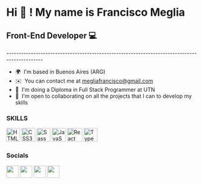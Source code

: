 Hi 👋 ! My name is Francisco Meglia
========================================================================================================================================

Front-End Developer 💻
-----------------------

\---------------------------------------------------------------------------------------------

*   🌍  I'm based in Buenos Aires (ARG)
*   ✉️  You can contact me at [megliafrancisco@gmail.com](mailto:megliafrancisco@gmail.com)
*   🧠  I'm doing a Diploma in Full Stack Programmer at UTN
*   🤝  I'm open to collaborating on all the projects that I can to develop my skills

### SKILLS
<p align="left">
<img src="https://raw.githubusercontent.com/danielcranney/readme-generator/main/public/icons/skills/html5-colored.svg" width="36" height="36" alt="HTML5" />
<img src="https://raw.githubusercontent.com/danielcranney/readme-generator/main/public/icons/skills/css3-colored.svg" width="36" height="36" alt="CSS3" />
<img src="https://raw.githubusercontent.com/danielcranney/readme-generator/main/public/icons/skills/sass-colored.svg" width="36" height="36" alt="Sass" />
<img src="https://raw.githubusercontent.com/danielcranney/readme-generator/main/public/icons/skills/javascript-colored.svg" width="36" height="36" alt="JavaScript" />
<img src="https://upload.wikimedia.org/wikipedia/commons/thumb/a/a7/React-icon.svg/2300px-React-icon.svg.png" width="40" height="36" alt="React" />
<img src="https://w7.pngwing.com/pngs/915/519/png-transparent-typescript-hd-logo-thumbnail.png" width="36" height="36" alt="TypeScript" />

</p>
                    
### Socials

<p align="left"> <a href="https://www.facebook.com/Francisco-Meglia" target="_blank" rel="noreferrer"><img src="https://raw.githubusercontent.com/danielcranney/readme-generator/main/public/icons/socials/facebook.svg" width="32" height="32" /></a> <a href="https://www.github.com/FranciscoMeglia" target="_blank" rel="noreferrer"><img src="https://raw.githubusercontent.com/danielcranney/readme-generator/main/public/icons/socials/github.svg" width="32" height="32" /></a> <a href="http://www.instagram.com/fran_meglia" target="_blank" rel="noreferrer"><img src="https://raw.githubusercontent.com/danielcranney/readme-generator/main/public/icons/socials/instagram.svg" width="32" height="32" /></a> <a href="https://www.linkedin.com/in/francisco-meglia-828517257/" target="_blank" rel="noreferrer"><img src="https://raw.githubusercontent.com/danielcranney/readme-generator/main/public/icons/socials/linkedin.svg" width="32" height="32" /></a></p>                   
